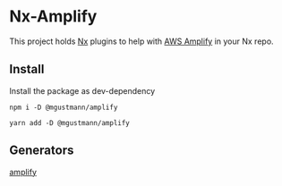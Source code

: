 

# Nx-Amplify

This project holds [Nx](https://nx.dev) plugins to help with [AWS Amplify](https://aws.amazon.com/de/amplify/) in your Nx repo.
## Install

Install the package as dev-dependency

```
npm i -D @mgustmann/amplify
```

```
yarn add -D @mgustmann/amplify
```

## Generators

[amplify](packages/amplify/README.md)
